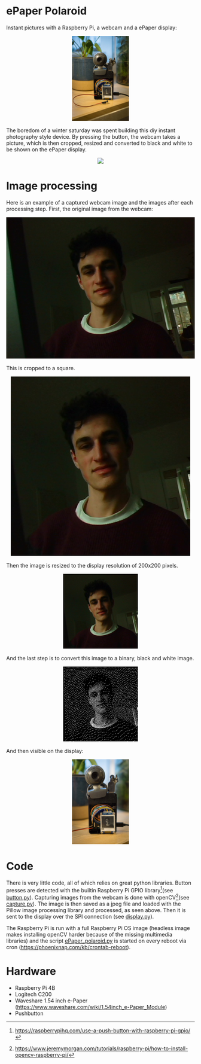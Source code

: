 # ePaper Polaroid
Instant pictures with a Raspberry Pi, a webcam and a ePaper display:

<p align="center"><img src="img/photo_all.jpg" width=30% height=30%></p>

The boredom of a winter saturday was spent building this diy instant photography style device. By pressing the button, the webcam takes a picture, which is then cropped, resized and converted to black and white to be shown on the ePaper display. 

<p align="center"><img src="img/demo.gif"></p>

# Image processing
Here is an example of a captured webcam image and the images after each processing step. First, the original image from the webcam:

<p align="center"><img src="img/img_webcam.bmp"></p>
  
This is cropped to a square.
<p align="center"><img src="img/img_cropped.bmp"></p>
  
Then the image is resized to the display resolution of 200x200 pixels.
<p align="center"><img src="img/img_resized.bmp"></p>
  
And the last step is to convert this image to a binary, black and white image.
<p align="center"><img src="img/img_binary.bmp"></p>
 
And then visible on the display:
<p align="center"><img src="img/photo_close.jpg" width=30% height=30%></p>

# Code
There is very little code, all of which relies on great python libraries. Button presses are detected with the builtin Raspberry Pi GPIO library[^1](see [button.py](src/button.py)). Capturing images from the webcam is done with openCV[^2](see [capture.py](src/capture.py)). The image is then saved as a jpeg file and loaded with the Pillow image processing library and processed, as seen above. Then it is sent to the display over the SPI connection (see [display.py](src/display.py)). 

The Raspberry Pi is run with a full Raspberry Pi OS image (headless image makes installing openCV harder because of the missing multimedia libraries) and the script [ePaper_polaroid.py](src/ePaper_polaroid.py) is started on every reboot via cron (<https://phoenixnap.com/kb/crontab-reboot>).

# Hardware
 - Raspberry Pi 4B
 - Logitech C200
 - Waveshare 1.54 inch e-Paper (<https://www.waveshare.com/wiki/1.54inch_e-Paper_Module>)
 - Pushbutton

[^1]: <https://raspberrypihq.com/use-a-push-button-with-raspberry-pi-gpio/>
[^2]: <https://www.jeremymorgan.com/tutorials/raspberry-pi/how-to-install-opencv-raspberry-pi/>

